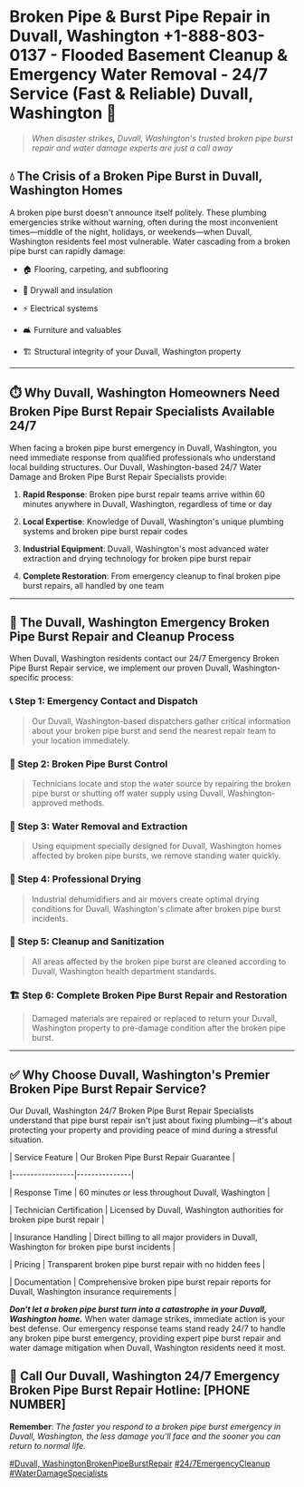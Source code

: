 # Broken Pipe & Burst Pipe Repair in Duvall, Washington +1-888-803-0137 - Flooded Basement Cleanup & Emergency Water Removal - 24/7 Service (Fast & Reliable) Duvall, Washington 🚨

> *When disaster strikes, Duvall, Washington's trusted broken pipe burst repair and water damage experts are just a call away*

## 💧 The Crisis of a Broken Pipe Burst in Duvall, Washington Homes

A broken pipe burst doesn't announce itself politely. These plumbing emergencies strike without warning, often during the most inconvenient times—middle of the night, holidays, or weekends—when Duvall, Washington residents feel most vulnerable. Water cascading from a broken pipe burst can rapidly damage:

* 🏠 Flooring, carpeting, and subflooring
* 🧱 Drywall and insulation
* ⚡ Electrical systems
* 🛋️ Furniture and valuables
* 🏗️ Structural integrity of your Duvall, Washington property

---

## ⏱️ Why Duvall, Washington Homeowners Need Broken Pipe Burst Repair Specialists Available 24/7

When facing a broken pipe burst emergency in Duvall, Washington, you need immediate response from qualified professionals who understand local building structures. Our Duvall, Washington-based 24/7 Water Damage and Broken Pipe Burst Repair Specialists provide:

1. **Rapid Response**: Broken pipe burst repair teams arrive within 60 minutes anywhere in Duvall, Washington, regardless of time or day
2. **Local Expertise**: Knowledge of Duvall, Washington's unique plumbing systems and broken pipe burst repair codes
3. **Industrial Equipment**: Duvall, Washington's most advanced water extraction and drying technology for broken pipe burst repair
4. **Complete Restoration**: From emergency cleanup to final broken pipe burst repairs, all handled by one team

---

## 🔧 The Duvall, Washington Emergency Broken Pipe Burst Repair and Cleanup Process

When Duvall, Washington residents contact our 24/7 Emergency Broken Pipe Burst Repair service, we implement our proven Duvall, Washington-specific process:

### 📞 Step 1: Emergency Contact and Dispatch
> Our Duvall, Washington-based dispatchers gather critical information about your broken pipe burst and send the nearest repair team to your location immediately.

### 🚿 Step 2: Broken Pipe Burst Control
> Technicians locate and stop the water source by repairing the broken pipe burst or shutting off water supply using Duvall, Washington-approved methods.

### 🌊 Step 3: Water Removal and Extraction
> Using equipment specially designed for Duvall, Washington homes affected by broken pipe bursts, we remove standing water quickly.

### 💨 Step 4: Professional Drying
> Industrial dehumidifiers and air movers create optimal drying conditions for Duvall, Washington's climate after broken pipe burst incidents.

### 🧼 Step 5: Cleanup and Sanitization
> All areas affected by the broken pipe burst are cleaned according to Duvall, Washington health department standards.

### 🏗️ Step 6: Complete Broken Pipe Burst Repair and Restoration
> Damaged materials are repaired or replaced to return your Duvall, Washington property to pre-damage condition after the broken pipe burst.

---

## ✅ Why Choose Duvall, Washington's Premier Broken Pipe Burst Repair Service?

Our Duvall, Washington 24/7 Broken Pipe Burst Repair Specialists understand that pipe burst repair isn't just about fixing plumbing—it's about protecting your property and providing peace of mind during a stressful situation.

| Service Feature | Our Broken Pipe Burst Repair Guarantee |
|-----------------|---------------|
| Response Time | 60 minutes or less throughout Duvall, Washington |
| Technician Certification | Licensed by Duvall, Washington authorities for broken pipe burst repair |
| Insurance Handling | Direct billing to all major providers in Duvall, Washington for broken pipe burst incidents |
| Pricing | Transparent broken pipe burst repair with no hidden fees |
| Documentation | Comprehensive broken pipe burst repair reports for Duvall, Washington insurance requirements |

***Don't let a broken pipe burst turn into a catastrophe in your Duvall, Washington home.*** When water damage strikes, immediate action is your best defense. Our emergency response teams stand ready 24/7 to handle any broken pipe burst emergency, providing expert pipe burst repair and water damage mitigation when Duvall, Washington residents need it most.

## 📱 Call Our Duvall, Washington 24/7 Emergency Broken Pipe Burst Repair Hotline: [PHONE NUMBER]

**Remember**: *The faster you respond to a broken pipe burst emergency in Duvall, Washington, the less damage you'll face and the sooner you can return to normal life.*

[#Duvall, WashingtonBrokenPipeBurstRepair](#) [#24/7EmergencyCleanup](#) [#WaterDamageSpecialists](#)